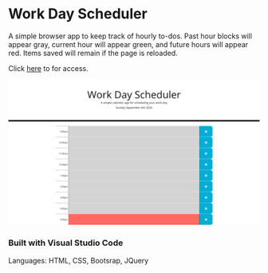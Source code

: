 # Work Day Scheduler 

A simple browser app to keep track of hourly to-dos. Past hour blocks will appear gray, current hour will appear green, and future hours will appear red. Items saved will remain if the page is reloaded.

Click <a href ="https://napo-100.github.io/workday-scheduler/">here</a> to for access.

<img src="assets\images\screencapture-file-D-projects-Work-day-scheduler-index-html-2020-09-06-17_33_10.png">

### Built with Visual Studio Code
Languages: HTML, CSS, Bootsrap, JQuery
